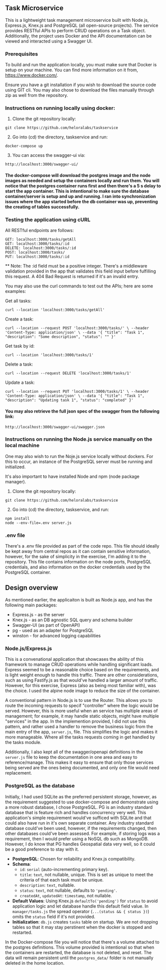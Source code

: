 ## Task Microservice
This is a lightweight task management microservice built with Node.js, Express.js, Knex.js and PostgreSQL (all open-source projects). The service provides RESTful APIs to perform CRUD operations on a Task object. Additionally, the project uses Docker and the API documentation can be viewed and interacted using a Swagger UI.

### Prerequisites
To build and run the application locally, you must make sure that Docker is setup on your machine. You can find more information on it from, https://www.docker.com/.

Ensure you have a git installation if you wish to download the source code using GIT cli. You may also chose to download the files manually through zip as well from the repository.

### Instructions on running locally using docker:

1. Clone the git repository locally:

```
git clone https://github.com/heloralabs/taskservice
```

2. Go into (cd) the directory, taskservice and run:
```
docker-compose up
```
3. You can access the swagger-ui via:
```
http://localhost:3000/swagger-ui/
```

#### The docker-compose will download the postgres image and the node images as needed and setup the containers locally and run them. You will notice that the postgres container runs first and then there's a 5 s delay to start the app container. This is intentional to make sure the database container/server is setup and up and running. I ran into synchronization issues where the app started before the db container was up, preventing the creating of tables successfully. 

### Testing the application using cURL

All RESTful endpoints are follows:

```
GET: localhost:3000/tasks/getAll
GET: localhost:3000/tasks/:id
DELETE: localhost:3000/tasks/:id
POST: localhost:3000/tasks/
PUT: localhost:3000/tasks/:id
```

** Note: The :id field must be a positive integer. There's a middleware validation provided in the app that validates this field input before fulfilling this request. A 404 Bad Request is returned if it's an invalid entry.

You may also use the curl commands to test out the APIs; here are some examples:

Get all tasks:

``
curl --location 'localhost:3000/tasks/getAll'
``

Create a task: 

``
curl --location --request POST 'localhost:3000/tasks/' \
--header 'Content-Type: application/json' \
--data '{
    "title": "Task 1",
    "description": "Some description",
    "status": ""
}'
``

Get task by id:

``
curl --location 'localhost:3000/tasks/1'
``

Delete a task:

``
curl --location --request DELETE 'localhost:3000/tasks/1'
``

Update a task:

``
curl --location --request PUT 'localhost:3000/tasks/1' \
--header 'Content-Type: application/json' \
--data '{
    "title": "Task 1",
    "description": "Updating task 1",
    "status": "completed"
}'
``

#### You may also retrieve the full json spec of the swagger from the following link:

```http://localhost:3000/swagger-ui/swagger.json```

### Instructions on running the Node.js service manually on the local machine

One may also wish to run the Noje.js service locally without dockers. For this to occur, an instance of the PostgreSQL server must be running and initialized. 

It's also important to have installed Node and npm (node package manager).

1. Clone the git repository locally:
```
git clone https://github.com/heloralabs/taskservice
```
2. Go into (cd) the directory, taskservice, and run:

```
npm install
node --env-file=.env server.js
```

### .env file
There's a .env file provided as part of the code repo. This file should ideally be kept away from central repos as it can contain sensitive information, however, for the sake of simplicity in the exercise, I'm adding it to the repository. This file contains information on the node ports, PostgreSQL credentials, and also information on the docker credentials used by the PostgreSQL container. 

## Design overview
As mentioned earlier, the applicaiton is built as Node.js app, and has the following main packages:
- Express.js - as the server
- Knex.js - as an DB agnostic SQL query and schema builder
- Swagger-UI (as part of OpenAPI)
- pg - used as an adapter for PostgreSQL
- winston - for advanced logging capabilities

### Node.js/Express.js
This is a convenational application that showcases the ability of this framework to manage CRUD operations while handling significant loads. Express seemed to be a reasonable choice based on the requirements, and is light weight enough to handle this traffic. There are other considerations, such as using Fastify.js as that would've handled a larger amount of traffic. However, for this exercise, Express (also as being most familiar with), was the choice. I used the alpine node image to reduce the size of the container.

A conventional pattern in Node.js is to use the Router. This allows you to route the incoming requests to specif "controller" where the logic would be served. However, this is more useful when an service has multiple areas of management; for example, it may handle static objects, might have multiple "services" in the app. In the implemention provided, I did not use this pattern, and rather used a handler to remove the business logic from the main entry of the app, ``server.js``, file. This simplifies the logic and makes it more manageable. Where all the tasks requests coming in get handled by the tasks module. 

Additionally, I also kept all of the swagger/openapi definitions in the ``server.js`` file to keep the documentation in one area and easy to reference/manage. This makes it easy to ensure that only those services being served are the ones being documented, and only one file would need replacement.

### PostgreSQL as the database

Initially, I had used SQLite as the preferred persistent storage, however, as the requirement suggested to use docker-compose and demonstrate using a more robust database, I chose PostgreSQL. PG is an industry standard database that is feature rich and handles concurrency very well. This application's simple requirement would've sufficed with SQLite and that could also have run in it's own separate container. Any industry standard database could've been used, however, if the requirements changed, then other databases could've been assessed. For example, if storing logs was a requirement, then I would prefer using a NoSQL db such as MongoDB. However, I do know that PG handles Geospatial data very well, so it could be a good preference to stay with it. 

- **PostgreSQL**: Chosen for reliability and Knex.js compatibility.
- **Schema**:
  - `id`: `serial` (auto-incrementing primary key).
  - `title`: `text`, not nullable, unique. This is set as unique to meet the criteria of that each task must be unique.
  - `description`: `text`, nullable.
  - `status`: `text`, not nullable, defaults to `'pending'`.
  - `createdAt`, `updatedAt`: `timestamp`, not nullable.
- **Default Values**: Using Knex.js `defaultTo('pending')` for `status` to avoid application logic and let database handle this default field value. In `manager/tasks.js` the spread operator (`...(status && { status })`) omits the `status` field if it's not provided.
- **Initialization**: `db.js` creates `tasks` table on startup. We are not dropping tables so that it may stay perstinent when the docker is stopped and restarted. 

In the Docker-compose file you will notice that there's a volume attached to the postgres definitions. This volume provided is intentional so that when the containers are restarted, the database is not deleted, and reset. The data will remain persistent until the ``postgres_data/`` folder is not manually deleted in the home location.




